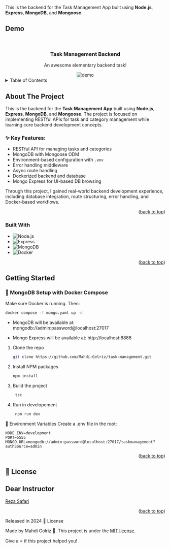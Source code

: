 <a id="readme-top"></a>
This is the backend for the Task Management App built using **Node.js**, **Express**, **MongoDB**, and **Mongoose**.
<!-- PROJECT Demo -->

## Demo<!-- Required -->

<br />
<div align="center">
  <h3 align="center">Task Management Backend</h3>
  <p align="center">
    An awesome elementary backend task!
  </p>
  <img alt="demo" src='./images/Demo.gif' />
</div>

<!-- TABLE OF CONTENTS -->
<details>
  <summary>Table of Contents</summary>
  <ol>
    <li>
      <a href="#about-the-project">About The Project</a>
      <ul>
        <li><a href="#built-with">Built With</a></li>
      </ul>
    </li>
    <li>
      <a href="#getting-started">Getting Started</a>
    </li>
    <li><a href="#dear-instructor">Contributing</a></li>
    <li><a href="#license">License</a></li>
  </ol>
</details>

<!-- ABOUT THE PROJECT -->

## About The Project

This is the backend for the **Task Management App** built using **Node.js**, **Express**, **MongoDB**, and **Mongoose**. The project is focused on implementing RESTful APIs for task and category management while learning core backend development concepts.

### ✨ Key Features:
- RESTful API for managing tasks and categories
- MongoDB with Mongoose ODM
- Environment-based configuration with `.env`
- Error handling middleware
- Async route handling
- Dockerized backend and database
- Mongo Express for UI-based DB browsing

Through this project, I gained real-world backend development experience, including database integration, route structuring, error handling, and Docker-based workflows.

<p align="right">(<a href="#readme-top">back to top</a>)</p>

### Built With

- ![Node.js](https://img.shields.io/badge/Node.js-339933?style=flat&logo=node.js&logoColor=white)
- ![Express](https://img.shields.io/badge/Express.js-000000?style=flat&logo=express&logoColor=white)
- ![MongoDB](https://img.shields.io/badge/MongoDB-47A248?style=flat&logo=mongodb&logoColor=white)
- ![Docker](https://img.shields.io/badge/Docker-2496ED?style=flat&logo=docker&logoColor=white)


<p align="right">(<a href="#readme-top">back to top</a>)</p>

<!-- GETTING STARTED -->

## Getting Started

### 🐳 MongoDB Setup with Docker Compose

Make sure Docker is running. Then:

   ```sh
   docker compose -f mongo.yaml up -d
   ```
- MongoDB will be available at: mongodb://admin:password@localhost:27017

- Mongo Express will be available at: http://localhost:8888

1. Clone the repo
   ```sh
   git clone https://github.com/Mahdi-Golriz/task-management.git
   ```
2. Install NPM packages
   ```sh
   npm install
   ```
3. Build the project
   ```sh
    tsc
   ```
4. Run in developement
   ```sh
    npm run dev
   ```

🔐 Environment Variables
Create a .env file in the root:

```env
NODE_ENV=development
PORT=5555
MONGO_URL=mongodb://admin:password@localhost:27017/taskmanagement?authSource=admin
```
<p align="right">(<a href="#readme-top">back to top</a>)</p>

## :closed_book: License

## Dear Instructor

<a href="https://github.com/MRezaSafari">
  Reza Safari
</a>
<p align="right">(<a href="#readme-top">back to top</a>)</p>

Released in 2024 :closed_book: License

Made by Mahdi Golriz 🚀.
This project is under the [MIT license](https://opensource.org/licenses/MIT).

Give a ⭐️ if this project helped you!
